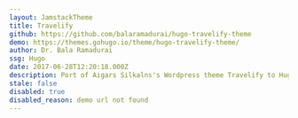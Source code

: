 ```yaml
---
layout: JamstackTheme
title: Travelify
github: https://github.com/balaramadurai/hugo-travelify-theme
demo: https://themes.gohugo.io/theme/hugo-travelify-theme/
author: Dr. Bala Ramadurai
ssg: Hugo
date: 2017-06-28T12:20:18.000Z
description: Port of Aigars Silkalns's Wordpress theme Travelify to Hugo. Demo -
stale: false
disabled: true
disabled_reason: demo url not found
---
```

